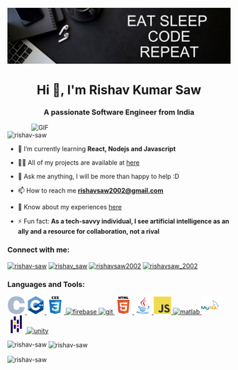 ![Logo](https://github.com/Rishav-Saw/Rishav-Saw/blob/2f466b2f1f0f262c6fd4b565fac5dd33e0dfb4c3/Banner.jpg)
<h1 align="center">Hi 👋, I'm Rishav Kumar Saw</h1>
<h3 align="center">A passionate Software Engineer from India</h3>

<img align="right"  alt="GIF" width="450" src="https://camo.githubusercontent.com/130ffc354b6ee3c8c9e506276e598bf4e19ea7950df203dacf6aeee4fc543a50/68747470733a2f2f616e616c7974696373696e6469616d61672e636f6d2f77702d636f6e74656e742f75706c6f6164732f323031382f31322f646576656c6f7065722d6472696262626c652e676966">

<p align="left"> <img src="https://komarev.com/ghpvc/?username=rishav-saw&label=Profile%20views&color=0e75b6&style=flat" alt="rishav-saw" /> </p>

- 🌱 I’m currently learning **React, Nodejs and Javascript**

- 👨‍💻 All of my projects are available at [here](here)

- 💬 Ask me anything, I will be more than happy to help :D

- 📫 How to reach me **rishavsaw2002@gmail.com**

- 📄 Know about my experiences [here](here)

- ⚡ Fun fact: **As a tech-savvy individual, I see artificial intelligence as an ally and a resource for collaboration, not a rival**

<h3 align="left">Connect with me:</h3>
<p align="left">
<a href="https://linkedin.com/in/rishav-saw" target="blank"><img align="center" src="https://raw.githubusercontent.com/rahuldkjain/github-profile-readme-generator/master/src/images/icons/Social/linked-in-alt.svg" alt="rishav-saw" height="30" width="40" /></a>
<a href="https://www.leetcode.com/rishav_saw" target="blank"><img align="center" src="https://raw.githubusercontent.com/rahuldkjain/github-profile-readme-generator/master/src/images/icons/Social/leet-code.svg" alt="rishav_saw" height="30" width="40" /></a>
<a href="https://www.hackerrank.com/rishavsaw2002" target="blank"><img align="center" src="https://raw.githubusercontent.com/rahuldkjain/github-profile-readme-generator/master/src/images/icons/Social/hackerrank.svg" alt="rishavsaw2002" height="30" width="40" /></a>
<a href="https://www.codechef.com/users/rishavsaw_2002" target="blank"><img align="center" src="https://cdn.jsdelivr.net/npm/simple-icons@3.1.0/icons/codechef.svg" alt="rishavsaw_2002" height="30" width="40" /></a>
</p>

<h3 align="left">Languages and Tools:</h3>
<p align="left"> <a href="https://www.cprogramming.com/" target="_blank" rel="noreferrer"> <img src="https://raw.githubusercontent.com/devicons/devicon/master/icons/c/c-original.svg" alt="c" width="40" height="40"/> </a> <a href="https://www.w3schools.com/cpp/" target="_blank" rel="noreferrer"> <img src="https://raw.githubusercontent.com/devicons/devicon/master/icons/cplusplus/cplusplus-original.svg" alt="cplusplus" width="40" height="40"/> </a> <a href="https://www.w3schools.com/css/" target="_blank" rel="noreferrer"> <img src="https://raw.githubusercontent.com/devicons/devicon/master/icons/css3/css3-original-wordmark.svg" alt="css3" width="40" height="40"/> </a> <a href="https://firebase.google.com/" target="_blank" rel="noreferrer"> <img src="https://www.vectorlogo.zone/logos/firebase/firebase-icon.svg" alt="firebase" width="40" height="40"/> </a> <a href="https://git-scm.com/" target="_blank" rel="noreferrer"> <img src="https://www.vectorlogo.zone/logos/git-scm/git-scm-icon.svg" alt="git" width="40" height="40"/> </a> <a href="https://www.w3.org/html/" target="_blank" rel="noreferrer"> <img src="https://raw.githubusercontent.com/devicons/devicon/master/icons/html5/html5-original-wordmark.svg" alt="html5" width="40" height="40"/> </a> <a href="https://www.java.com" target="_blank" rel="noreferrer"> <img src="https://raw.githubusercontent.com/devicons/devicon/master/icons/java/java-original.svg" alt="java" width="40" height="40"/> </a> <a href="https://developer.mozilla.org/en-US/docs/Web/JavaScript" target="_blank" rel="noreferrer"> <img src="https://raw.githubusercontent.com/devicons/devicon/master/icons/javascript/javascript-original.svg" alt="javascript" width="40" height="40"/> </a> <a href="https://www.mathworks.com/" target="_blank" rel="noreferrer"> <img src="https://upload.wikimedia.org/wikipedia/commons/2/21/Matlab_Logo.png" alt="matlab" width="40" height="40"/> </a> <a href="https://www.mysql.com/" target="_blank" rel="noreferrer"> <img src="https://raw.githubusercontent.com/devicons/devicon/master/icons/mysql/mysql-original-wordmark.svg" alt="mysql" width="40" height="40"/> </a> <a href="https://pandas.pydata.org/" target="_blank" rel="noreferrer"> <img src="https://raw.githubusercontent.com/devicons/devicon/2ae2a900d2f041da66e950e4d48052658d850630/icons/pandas/pandas-original.svg" alt="pandas" width="40" height="40"/> </a>  <a href="https://unity.com/" target="_blank" rel="noreferrer"> <img src="https://www.vectorlogo.zone/logos/unity3d/unity3d-icon.svg" alt="unity" width="40" height="40"/> </a> </p>

<p><img align="left" src="https://github-readme-stats.vercel.app/api/top-langs?username=rishav-saw&show_icons=true&locale=en&layout=compact" alt="rishav-saw" /></p>

<p>&nbsp;<img align="center" src="https://github-readme-stats.vercel.app/api?username=rishav-saw&show_icons=true&locale=en" alt="rishav-saw" /></p>

<p><img align="center" src="https://github-readme-streak-stats.herokuapp.com/?user=rishav-saw&" alt="rishav-saw" /></p>
